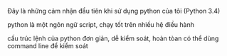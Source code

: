 Đây là những cảm nhận đầu tiên khi sử dụng python của tôi (Python 3.4)

python là một ngôn ngữ script, chạy tốt trên  nhiều hệ điều hành

cấu trúc lệnh của python đơn giản, dễ kiểm soát, hoàn tòan có thể dùng command line để kiểm soát

